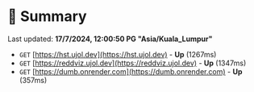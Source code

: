 # 📖 Summary
Last updated: **17/7/2024, 12:00:50 PG "Asia/Kuala_Lumpur"**

- `GET` [https://hst.ujol.dev](https://hst.ujol.dev) - **Up** (1267ms)
- `GET` [https://reddviz.ujol.dev](https://reddviz.ujol.dev) - **Up** (1347ms)
- `GET` [https://dumb.onrender.com](https://dumb.onrender.com) - **Up** (357ms)
